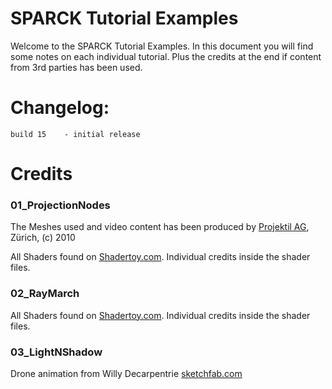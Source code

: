 SPARCK Tutorial Examples
========================

Welcome to the SPARCK Tutorial Examples. In this document you will find some notes on each individual tutorial. Plus the credits at the end if content from 3rd parties has been used.

Changelog:
==========

	build 15	- initial release


Credits
=======================

### 01_ProjectionNodes

The Meshes used and video content has been produced by [Projektil AG](http://projektil.ch), Zürich, (c) 2010

All Shaders found on [Shadertoy.com](https://www.shadertoy.com/). Individual credits inside the shader files.

### 02_RayMarch

All Shaders found on [Shadertoy.com](https://www.shadertoy.com/). Individual credits inside the shader files.

### 03_LightNShadow

Drone animation from Willy Decarpentrie [sketchfab.com](https://sketchfab.com/models/8d06874aac5246c59edb4adbe3606e0e)